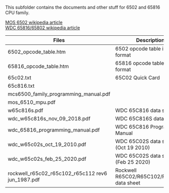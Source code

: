 This subfolder contains the documents and other stuff for 6502 and 65816 CPU family.

[MOS 6502 wikipedia article](https://en.wikipedia.org/wiki/MOS_Technology_6502)<br/>
[WDC 65816/65802 wikipedia article](https://en.wikipedia.org/wiki/WDC_65816/65802)

| Files | Description | Source |
| ----- | ----------- | ------ |
| 6502_opcode_table.htm | 6502 opcode table in HTML format | URL not determined |
| 65816_opcode_table.htm | 65816 opcode table in HTML format | The-Blue-Wizard created it; in public domain |
| 65c02.txt | 65C02 Quick Card | URL not determined |
| 65c816.txt | | URL not determined |
| mcs6500_family_programming_manual.pdf | | |
| mos_6510_mpu.pdf | | |
| w65c816s.pdf | WDC 65C816 data sheet | Believed to be taken from http://www.6502.org |
| wdc_w65c816s_nov_09_2018.pdf | WDC 65C816S data sheet | https://www.westerndesigncenter.com/wdc/documentation/w65c816s.pdf |
| wdc_65816_programming_manual.pdf | WDC 65C816 Programming Manual | Believed to be taken from http://www.6502.org |
| wdc_w65c02s_oct_19_2010.pdf | WDC 65C02S data sheet (Oct 19 2010) | Believed to be taken from http://www.6502.org |
| wdc_w65c02s_feb_25_2020.pdf | WDC 65C02S data sheet (Feb 25 2020) | https://www.westerndesigncenter.com/wdc/documentation/w65c02s.pdf |
| rockwell_r65c02_r65c102_r65c112 rev6 jun_1987.pdf | Rockwell R65C02/R65C102/R65C112 data sheet | http://archive.6502.org/datasheets/rockwell_r650x_r651x.pdf |
